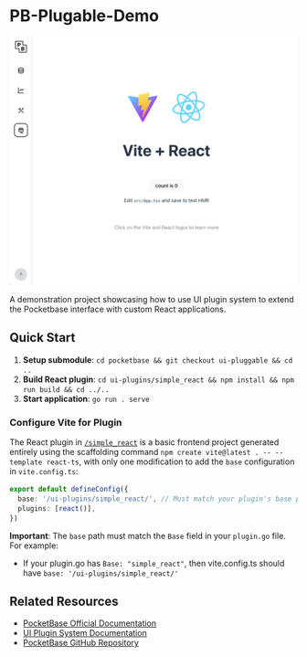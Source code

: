 # PB-Plugable-Demo

![PocketBase UI Plugin React Example](./Screenshot.png)

A demonstration project showcasing how to use UI plugin system to extend the Pocketbase interface with custom React applications.


## Quick Start

1. **Setup submodule**: `cd pocketbase && git checkout ui-pluggable && cd ..`
2. **Build React plugin**: `cd ui-plugins/simple_react && npm install && npm run build && cd ../..`
3. **Start application**: `go run . serve`

### Configure Vite for Plugin

The React plugin in [`/simple_react`](./ui-plugins/simple_react) is a basic frontend project generated entirely using the scaffolding command `npm create vite@latest . -- --template react-ts`, with only one modification to add the `base` configuration in `vite.config.ts`:

```typescript
export default defineConfig({
  base: '/ui-plugins/simple_react/', // Must match your plugin's base path
  plugins: [react()],
})
```

**Important**: The `base` path must match the `Base` field in your `plugin.go` file. For example:
- If your plugin.go has `Base: "simple_react"`, then vite.config.ts should have `base: '/ui-plugins/simple_react/'`


## Related Resources

- [PocketBase Official Documentation](https://pocketbase.io/docs)
- [UI Plugin System Documentation](./pocketbase/UI_PLUGIN_README.md)
- [PocketBase GitHub Repository](https://github.com/pocketbase/pocketbase)


